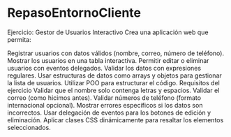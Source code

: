 # RepasoEntornoCliente

Ejercicio: Gestor de Usuarios Interactivo
Crea una aplicación web que permita:

Registrar usuarios con datos válidos (nombre, correo, número de teléfono).
Mostrar los usuarios en una tabla interactiva.
Permitir editar o eliminar usuarios con eventos delegados.
Validar los datos con expresiones regulares.
Usar estructuras de datos como arrays y objetos para gestionar la lista de usuarios.
Utilizar POO para estructurar el código.
Requisitos del ejercicio
Validar que el nombre solo contenga letras y espacios.
Validar el correo (como hicimos antes).
Validar números de teléfono (formato internacional opcional).
Mostrar errores específicos si los datos son incorrectos.
Usar delegación de eventos para los botones de edición y eliminación.
Aplicar clases CSS dinámicamente para resaltar los elementos seleccionados.